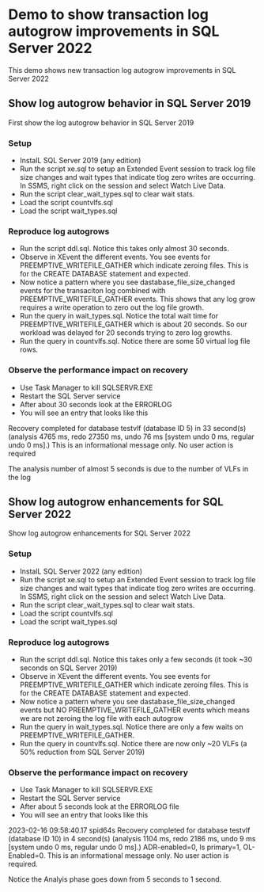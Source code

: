 # Demo to show transaction log autogrow improvements in SQL Server 2022

This demo shows new transaction log autogrow improvements in SQL Server 2022

## Show log autogrow behavior in SQL Server 2019

First show the log autogrow behavior in SQL Server 2019

### Setup

- InstalL SQL Server 2019 (any edition)
- Run the script xe.sql to setup an Extended Event session to track log file size changes and wait types that indicate tlog zero writes are occurring. In SSMS, right click on the session and select Watch Live Data.
- Run the script clear_wait_types.sql to clear wait stats.
- Load the script countvlfs.sql
- Load the script wait_types.sql

### Reproduce log autogrows

- Run the script ddl.sql. Notice this takes only almost 30 seconds.
- Observe in XEvent the different events. You see events for PREEMPTIVE_WRITEFILE_GATHER which indicate zeroing files. This is for the CREATE DATABASE statement and expected.
- Now notice a pattern where you see dastabase_file_size_changed events for the transaciton log combined with PREEMPTIVE_WRITEFILE_GATHER events. This shows that any log grow requires a write operation to zero out the log file growth.
- Run the query in wait_types.sql. Notice the total wait time for PREEMPTIVE_WRITEFILE_GATHER which is about 20 seconds. So our workload was delayed for 20 seconds trying to zero log growths.
- Run the query in countvlfs.sql. Notice there are some 50 virtual log file rows.

### Observe the performance impact on recovery

- Use Task Manager to kill SQLSERVR.EXE
- Restart the SQL Server service
- After about 30 seconds look at the ERRORLOG
- You will see an entry that looks like this

Recovery completed for database testvlf (database ID 5) in 33 second(s) (analysis 4765 ms, redo 27350 ms, undo 76 ms [system undo 0 ms, regular undo 0 ms].) This is an informational message only. No user action is required

The analysis number of almost 5 seconds is due to the number of VLFs in the log

## Show log autogrow enhancements for SQL Server 2022

Show log autogrow enhancements for SQL Server 2022

### Setup

- InstalL SQL Server 2022 (any edition)
- Run the script xe.sql to setup an Extended Event session to track log file size changes and wait types that indicate tlog zero writes are occurring. In SSMS, right click on the session and select Watch Live Data.
- Run the script clear_wait_types.sql to clear wait stats.
- Load the script countvlfs.sql
- Load the script wait_types.sql

### Reproduce log autogrows

- Run the script ddl.sql. Notice this takes only a few seconds (it took ~30 seconds on SQL Server 2019)
- Observe in XEvent the different events. You see events for PREEMPTIVE_WRITEFILE_GATHER which indicate zeroing files. This is for the CREATE DATABASE statement and expected.
- Now notice a pattern where you see dastabase_file_size_changed events but NO PREEMPTIVE_WRITEFILE_GATHER events which means we are not zeroing the log file with each autogrow
- Run the query in wait_types.sql. Notice there are only a few waits on PREEMPTIVE_WRITEFILE_GATHER.
- Run the query in countvlfs.sql. Notice there are now only ~20 VLFs (a 50% reduction from SQL Server 2019)

### Observe the performance impact on recovery

- Use Task Manager to kill SQLSERVR.EXE
- Restart the SQL Server service
- After about 5 seconds look at the ERRORLOG file
- You will see an entry that looks like this

2023-02-16 09:58:40.17 spid64s     Recovery completed for database testvlf (database ID 10) in 4 second(s) (analysis 1104 ms, redo 2186 ms, undo 9 ms [system undo 0 ms, regular undo 0 ms].) ADR-enabled=0, Is primary=1, OL-Enabled=0. This is an informational message only. No user action is required.

Notice the Analyis phase goes down from 5 seconds to 1 second.




